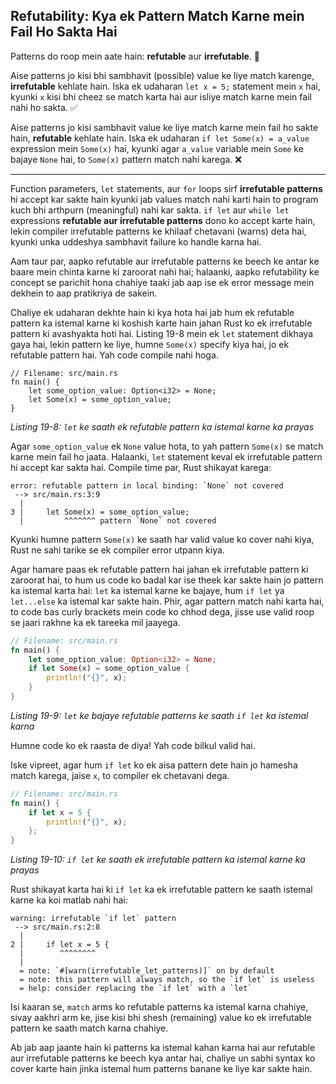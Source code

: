 ## Refutability: Kya ek Pattern Match Karne mein Fail Ho Sakta Hai

Patterns do roop mein aate hain: **refutable** aur **irrefutable**. 🤔

Aise patterns jo kisi bhi sambhavit (possible) value ke liye match karenge, **irrefutable** kehlate hain. Iska ek udaharan `let x = 5;` statement mein `x` hai, kyunki `x` kisi bhi cheez se match karta hai aur isliye match karne mein fail nahi ho sakta. ✅

Aise patterns jo kisi sambhavit value ke liye match karne mein fail ho sakte hain, **refutable** kehlate hain. Iska ek udaharan `if let Some(x) = a_value` expression mein `Some(x)` hai, kyunki agar `a_value` variable mein `Some` ke bajaye `None` hai, to `Some(x)` pattern match nahi karega. ❌

-----

Function parameters, `let` statements, aur `for` loops sirf **irrefutable patterns** hi accept kar sakte hain kyunki jab values match nahi karti hain to program kuch bhi arthpurn (meaningful) nahi kar sakta. `if let` aur `while let` expressions **refutable aur irrefutable patterns** dono ko accept karte hain, lekin compiler irrefutable patterns ke khilaaf chetavani (warns) deta hai, kyunki unka uddeshya sambhavit failure ko handle karna hai.

Aam taur par, aapko refutable aur irrefutable patterns ke beech ke antar ke baare mein chinta karne ki zaroorat nahi hai; halaanki, aapko refutability ke concept se parichit hona chahiye taaki jab aap ise ek error message mein dekhein to aap pratikriya de sakein.

Chaliye ek udaharan dekhte hain ki kya hota hai jab hum ek refutable pattern ka istemal karne ki koshish karte hain jahan Rust ko ek irrefutable pattern ki avashyakta hoti hai. Listing 19-8 mein ek `let` statement dikhaya gaya hai, lekin pattern ke liye, humne `Some(x)` specify kiya hai, jo ek refutable pattern hai. Yah code compile nahi hoga.

```rust,ignore,does_not_compile
// Filename: src/main.rs
fn main() {
    let some_option_value: Option<i32> = None;
    let Some(x) = some_option_value;
}
```

*Listing 19-8: `let` ke saath ek refutable pattern ka istemal karne ka prayas*

Agar `some_option_value` ek `None` value hota, to yah pattern `Some(x)` se match karne mein fail ho jaata. Halaanki, `let` statement keval ek irrefutable pattern hi accept kar sakta hai. Compile time par, Rust shikayat karega:

```console
error: refutable pattern in local binding: `None` not covered
 --> src/main.rs:3:9
  |
3 |     let Some(x) = some_option_value;
  |         ^^^^^^^ pattern `None` not covered
```

Kyunki humne pattern `Some(x)` ke saath har valid value ko cover nahi kiya, Rust ne sahi tarike se ek compiler error utpann kiya.

Agar hamare paas ek refutable pattern hai jahan ek irrefutable pattern ki zaroorat hai, to hum us code ko badal kar ise theek kar sakte hain jo pattern ka istemal karta hai: `let` ka istemal karne ke bajaye, hum `if let` ya `let...else` ka istemal kar sakte hain. Phir, agar pattern match nahi karta hai, to code bas curly brackets mein code ko chhod dega, jisse use valid roop se jaari rakhne ka ek tareeka mil jaayega.

```rust
// Filename: src/main.rs
fn main() {
    let some_option_value: Option<i32> = None;
    if let Some(x) = some_option_value {
        println!("{}", x);
    }
}
```

*Listing 19-9: `let` ke bajaye refutable patterns ke saath `if let` ka istemal karna*

Humne code ko ek raasta de diya\! Yah code bilkul valid hai.

Iske vipreet, agar hum `if let` ko ek aisa pattern dete hain jo hamesha match karega, jaise `x`, to compiler ek chetavani dega.

```rust
// Filename: src/main.rs
fn main() {
    if let x = 5 {
        println!("{}", x);
    };
}
```

*Listing 19-10: `if let` ke saath ek irrefutable pattern ka istemal karne ka prayas*

Rust shikayat karta hai ki `if let` ka ek irrefutable pattern ke saath istemal karne ka koi matlab nahi hai:

```console
warning: irrefutable `if let` pattern
 --> src/main.rs:2:8
  |
2 |     if let x = 5 {
  |        ^^^^^^^^
  |
  = note: `#[warn(irrefutable_let_patterns)]` on by default
  = note: this pattern will always match, so the `if let` is useless
  = help: consider replacing the `if let` with a `let`
```

Isi kaaran se, `match` arms ko refutable patterns ka istemal karna chahiye, sivay aakhri arm ke, jise kisi bhi shesh (remaining) value ko ek irrefutable pattern ke saath match karna chahiye.

Ab jab aap jaante hain ki patterns ka istemal kahan karna hai aur refutable aur irrefutable patterns ke beech kya antar hai, chaliye un sabhi syntax ko cover karte hain jinka istemal hum patterns banane ke liye kar sakte hain.